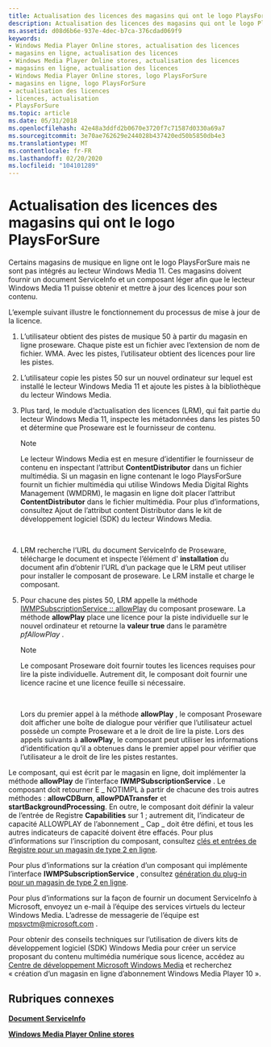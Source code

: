 ```yaml
---
title: Actualisation des licences des magasins qui ont le logo PlaysForSure
description: Actualisation des licences des magasins qui ont le logo PlaysForSure
ms.assetid: d08d6b6e-937e-4dec-b7ca-376cdad069f9
keywords:
- Windows Media Player Online stores, actualisation des licences
- magasins en ligne, actualisation des licences
- Windows Media Player Online stores, actualisation des licences
- magasins en ligne, actualisation des licences
- Windows Media Player Online stores, logo PlaysForSure
- magasins en ligne, logo PlaysForSure
- actualisation des licences
- licences, actualisation
- PlaysForSure
ms.topic: article
ms.date: 05/31/2018
ms.openlocfilehash: 42e48a3ddfd2b0670e3720f7c71587d0330a69a7
ms.sourcegitcommit: 3e70ae762629e244028b437420ed50b5850db4e3
ms.translationtype: MT
ms.contentlocale: fr-FR
ms.lasthandoff: 02/20/2020
ms.locfileid: "104101289"
---
```

# <a name="refreshing-licenses-for-stores-that-have-the-playsforsure-logo"></a>Actualisation des licences des magasins qui ont le logo PlaysForSure

Certains magasins de musique en ligne ont le logo PlaysForSure mais ne sont pas intégrés au lecteur Windows Media 11. Ces magasins doivent fournir un document ServiceInfo et un composant léger afin que le lecteur Windows Media 11 puisse obtenir et mettre à jour des licences pour son contenu.

L’exemple suivant illustre le fonctionnement du processus de mise à jour de la licence.

1.  L’utilisateur obtient des pistes de musique 50 à partir du magasin en ligne proseware. Chaque piste est un fichier avec l’extension de nom de fichier. WMA. Avec les pistes, l’utilisateur obtient des licences pour lire les pistes.
2.  L’utilisateur copie les pistes 50 sur un nouvel ordinateur sur lequel est installé le lecteur Windows Media 11 et ajoute les pistes à la bibliothèque du lecteur Windows Media.
3.  Plus tard, le module d’actualisation des licences (LRM), qui fait partie du lecteur Windows Media 11, inspecte les métadonnées dans les pistes 50 et détermine que Proseware est le fournisseur de contenu.
    > [!Note]  
    > Le lecteur Windows Media est en mesure d’identifier le fournisseur de contenu en inspectant l’attribut **ContentDistributor** dans un fichier multimédia. Si un magasin en ligne contenant le logo PlaysForSure fournit un fichier multimédia qui utilise Windows Media Digital Rights Management (WMDRM), le magasin en ligne doit placer l’attribut **ContentDistributor** dans le fichier multimédia. Pour plus d’informations, consultez Ajout de l’attribut content Distributor dans le kit de développement logiciel (SDK) du lecteur Windows Media.

     

4.  LRM recherche l’URL du document ServiceInfo de Proseware, télécharge le document et inspecte l’élément d' **installation** du document afin d’obtenir l’URL d’un package que le LRM peut utiliser pour installer le composant de proseware. Le LRM installe et charge le composant.
5.  Pour chacune des pistes 50, LRM appelle la méthode [IWMPSubscriptionService :: allowPlay](/previous-versions/windows/desktop/api/subscriptionservices/nf-subscriptionservices-iwmpsubscriptionservice-allowplay) du composant proseware. La méthode **allowPlay** place une licence pour la piste individuelle sur le nouvel ordinateur et retourne la **valeur true** dans le paramètre *pfAllowPlay* .
    > [!Note]  
    > Le composant Proseware doit fournir toutes les licences requises pour lire la piste individuelle. Autrement dit, le composant doit fournir une licence racine et une licence feuille si nécessaire.

     

    Lors du premier appel à la méthode **allowPlay** , le composant Proseware doit afficher une boîte de dialogue pour vérifier que l’utilisateur actuel possède un compte Proseware et a le droit de lire la piste. Lors des appels suivants à **allowPlay**, le composant peut utiliser les informations d’identification qu’il a obtenues dans le premier appel pour vérifier que l’utilisateur a le droit de lire les pistes restantes.

Le composant, qui est écrit par le magasin en ligne, doit implémenter la méthode **allowPlay** de l’interface **IWMPSubscriptionService** . Le composant doit retourner E \_ NOTIMPL à partir de chacune des trois autres méthodes : **allowCDBurn**, **allowPDATransfer** et **startBackgroundProcessing**. En outre, le composant doit définir la valeur de l’entrée de Registre **Capabilities** sur 1 ; autrement dit, l’indicateur de capacité ALLOWPLAY de l’abonnement \_ Cap \_ doit être défini, et tous les autres indicateurs de capacité doivent être effacés. Pour plus d’informations sur l’inscription du composant, consultez [clés et entrées de Registre pour un magasin de type 2 en ligne](registry-keys-and-entries-for-a-type-2-online-store.md).

Pour plus d’informations sur la création d’un composant qui implémente l’interface **IWMPSubscriptionService** , consultez [génération du plug-in pour un magasin de type 2 en ligne](building-the-plug-in-for-a-type-2-online-store.md).

Pour plus d’informations sur la façon de fournir un document ServiceInfo à Microsoft, envoyez un e-mail à l’équipe des services virtuels du lecteur Windows Media. L’adresse de messagerie de l’équipe est mpsvctm@microsoft.com .

Pour obtenir des conseils techniques sur l’utilisation de divers kits de développement logiciel (SDK) Windows Media pour créer un service proposant du contenu multimédia numérique sous licence, accédez au [Centre de développement Microsoft Windows Media](https://msdn.microsoft.com/windowsmedia/default.aspx) et recherchez « création d’un magasin en ligne d’abonnement Windows Media Player 10 ».

## <a name="related-topics"></a>Rubriques connexes

<dl> <dt>

[**Document ServiceInfo**](serviceinfo-document.md)
</dt> <dt>

[**Windows Media Player Online stores**](windows-media-player-online-stores.md)
</dt> </dl>

 

 




